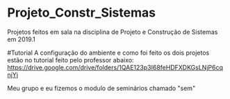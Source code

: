 # Projeto_Constr_Sistemas
Projetos feitos em sala na disciplina de Projeto e Construção de Sistemas em 2019.1

#Tutorial
A configuração do ambiente e como foi feito os dois projetos estão no tutorial feito pelo professor abaixo:
https://drive.google.com/drive/folders/1QAE123p3I68feHDFXDKGsLNjP6cqnjYj

Meu grupo e eu fizemos o modulo de seminários chamado "sem"